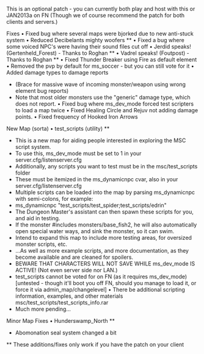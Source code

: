 


This is an optional patch - you can currently both play and host with this or JAN2013a on FN
(Though we of course recommend the patch for both clients and servers.)

Fixes
• Fixed bug where several maps were bjorked due to new anti-stuck system
• Reduced Decibelants mighty woofers **
• Fixed a bug where some voiced NPC's were having their sound files cut off
• Jerdid speaks! (Gertenheld_Forest) - Thanks to Roghan **
• Vadrel speaks! (Foutpost) - Thanks to Roghan **
• Fixed Thunder Breaker using Fire as default element
• Removed the pvp by default for ms_soccer - but you can still vote for it
• Added damage types to damage reports
- (Brace for massive wave of incoming monster/weapon using wrong element bug reports)
- Note that most older monsters use the "generic" damage type, which does not report.
• Fixed bug where ms_dev_mode forced test scripters to load a map twice
• Fixed Healing Circle and Rejuv not adding damage points.
• Fixed frequency of Hooked Iron Arrows

New Map (sorta)
• test_scripts (utility) **
- This is a new map for aiding people interested in exploring the MSC script system.
- To use this, ms_dev_mode must be set to 1 in your server.cfg/listenserver.cfg
- Additionally, any scripts you want to test must be in the msc/test_scripts folder
- These must be itemized in the ms_dynamicnpc cvar, also in your server.cfg/listenserver.cfg
- Multiple scripts can be loaded into the map by parsing ms_dynamicnpc with semi-colons, for example:
- ms_dynamicnpc "test_scripts/test_spider;test_scripts/edrin"
- The Dungeon Master's assistant can then spawn these scripts for you, and aid in testing.
- If the monster #includes monsters/base_fish2, he will also automatically open special water ways, and sink the monster, so it can swim.
- Intend to expand this map to include more testing areas, for oversized monster scripts, etc.
- ...As well as more example scripts, and more documentation, as they become available and are cleaned for spoilers.
- BEWARE THAT CHARACTERS WILL NOT SAVE WHILE ms_dev_mode IS ACTIVE! (Not even server side nor LAN.)
- test_scripts cannot be voted for on FN (as it requires ms_dev_mode) [untested - though it'll boot you off FN, should you manage to load it, or force it via admin_map/changelevel]
• There be additional scripting information, examples, and other materials msc/test_scripts/test_scripts_info.rar
- Much more pending...

Minor Map Fixes
• Hunderswamp_North **
- Abomonation seal system changed a bit

** These additions/fixes only work if you have the patch on your client